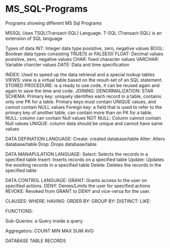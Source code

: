 # MS_SQL-Programs
Programs showing different MS Sql Programs

MSSQL Uses TSQL(Transact-SQL) Language.
T-SQL (Transact-SQL) is an extension of SQL language

Types of data
INT: Integer data type posistive, zero, negative values
BOOL: Boolean data types consisting TRUE(1) or FALSE(0)
FLOAT: Decimal values posistive, zero, negative values
CHAR: fixed character values
VARCHAR: Variable charcter values
DATE: Data and time specification

INDEX: Used to speed up the data retrieval and a special lookup tables
VIEWS: view is a virtual table based on the result-set of an SQL statement.
STORED PROCEDURE: is a ready to use code, it can be reused again and again to save the time and code.
JOINING:
DENORMALIZATION:
STAR SCHEMA:
Primary key: uniquely identifies each record in a table, contains only one PK for a table. Primary keys must contain UNIQUE values, and cannot contain NULL values
Foreign key: a field that is used to refer to the primary key of another table, can contain more than on FK for a table.
NULL: column can contain Null values
NOT NULL: Column cannot contain Null values
UNIQUE: column data should be unique and cannot have same values 

DATA DEFINATION LANGUAGE:
Create: created database/table
Alter: Alters database/table
Drop: Drops database/table


DATA MANAPULATION LANGUAGE:
Select: Selects the records in a specified table
Insert: Inserts records on a specified table
Update: Updates the exisiting records in a specified table
Delete: Deletes the records in the specified table

DATA CONTROL LANGUAGE:
GRANT: Grants access to the user on specified actions.
DENY: Denies/Limits the user for specified actions
REVOKE: Revoked from GRANT to DENY and vice-versa for the user.

CLAUSES:
WHERE:
HAVING:
ORDER BY:
GROUP BY:
DISTINCT:
LIKE:


FUNCTIONS:

Sub-Queries: a Query inside a query

Aggregators:
COUNT
MIN 
MAX
SUM
AVG

DATABASE
TABLE
RECORDS



